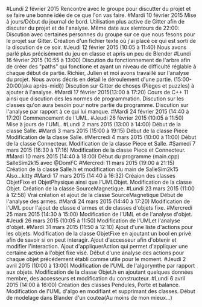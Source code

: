 #Lundi 2 février 2015
	Rencontre avec le groupe pour discutter du projet et se faire une bonne idée de ce que l'on vas faire.
#Mardi 10 février 2015
	Mise à jours/Début du journal de bord.
	Utilisation plus active de Gitter afin de discuter du projet et de l'analyse.
		Même date aux alentours de 22:00:
	Discution avec certaines personnes du groupe sur ce que nous fesons pour le projet sur Gitter.
	Création d'un fichier texte où j'ai placé ce qui est sorti de la discution de ce soir.
#Jeudi 12 février 2015 (10:05 à 11:40)
	Nous avons parlé plus précisément du jeu en classe et apris un peu de Blender
#Lundi 16 février 2015 (10:55 à 13:00)
	Discution du fonctionnement de l'arbre afin de créer des "paths" qui fonctione et ayant un niveau de difficulté réglable à chaque début de partie.
 	Richier, Julien et moi avons travaillé sur l'analyse du projet. Nous avons décris en détail le déroulement d'une partie.
			(15:00-20:00(aka après-midi))
	Discution sur Gitter de choses (Pièges et puzzles) à ajouter à l'analyse.
#Mardi 17 février 2015(13:00 à 17:20)
	Cours de C++ 11 ainsi que discution des les normes de programmation.
	Discution sur les classes qu'on aura besoin pour notre partie du programme.
	Discution sur l'analyse par rapport à ce qui lui manque.
#Mardi 24 février 2015 (14:40 à 17:20)
	Commencement de l'UML.
#Jeudi 26 février 2015 (10:05 à 11:50)
	Mise à jours de l'UML.
#Lundi 2 mars 2015 (13:00 à 14:00)
	Début de la classe Salle.
#Mardi 3 mars 2015 (15:00 à 19:15)
	Début de la classe Piece
	Modification de la classe Salle.
#Mercredi 4 mars 2015 (10:00 à 11:00)
	Début de la classe Connecteur.
	Modification de la classe Piece et Salle.
#Samedi 7 mars 2015 (16:30 à 17:16)
	Modification de la classe Piece et Connecteur.
#Mardi 10 mars 2015 (14:40 à 18:00)
	Début du programme (main.cpp) SalleSim2k15 avec @DomFC
#Mercredi 11 mars 2015 (19:00 à 21:15)
	Création de la classe Salle.h et modification du main de SalleSim2k15
	Also...kitty 
#Mardi 17 mars 2015 (14:40 à 16:32)
	Créaion des classes ObjetFixe et ObjetPhysique ainsi que l'UMLObjet.
	Modification de la classe Objet.
	Création de la classe SourceMagnetique. 
#Lundi 23 mars 2015 (11:00 à 12:58)
	Vrai création et ajout de la classe SourceMagnetique
	Début de l'analyse des armes.
#Mardi 24 mars 2015 (14:40 à 17:20)
	Modification de l'UML pour l'ajout de classe d'armes et de classes d'objets fixe.
#Mercredi 25 mars 2015 (14:30 à 15:00)
	Modification de l'UML et de l'analyse d'objet.
#Jeudi 26 mars 2015 (10:05 à 11:50)
	Modification de l'UMLet l'analyse d'objet.
#Mardi 31 mars 2015 (11:50 à 12:10)
	Ajout d'une liste d'actions pour les objets.
	Modification de la classe ObjetFixe en ajoutant un bool en privé afin de savoir si on peut interagir. Ajout d'accesseur afin d'obtenir et modifier l'interaction. Ajout d'appliquerAction qui permet d'appliquer une certaine action à l'objet fixe visé.
	Début d'une analyse des actions pour chaque objet précédement établi comme utile pour le moment.
#Jeudi 2 avril 2015 (10:00 à 13:00)
	Modification de l'UML de l'algorymthe par rapport aux objets.
	Modification de la classe Objet.h en ajoutant quelques données membre, des accesseurs et modification du constructeur.
#Lundi 6 avril 2015 (14:00 à 16:00)
	Création des classes Pendules, Porte et balance.
	Modification de l'UML d'algo en modifiant et supprimant des classes.
	Début de modelage dans Blander d'un coutea(Au moins de mon mieux...)